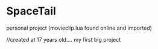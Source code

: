 # SpaceTail

personal project
(movieclip.lua found online and imported)


//created at 17 years old.... my first big project
